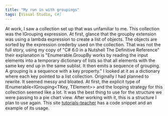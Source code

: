 ```yaml
---
title: "My run in with groupings"
tags: [Visual Studio, C#]
---
```

  At work, I saw a collection set up that was unfamiliar to me. This collection was the IGrouping expression. At first, glance that the groupby extension was using a lambda expression to create a list of objects. The objects are sorted by the expression orederby used on the collection.
  That was not the full story, using my copy of "C# 6.0 in a Nutshell The Definitive Reference" their explanation is "Enumerable.GroupBy works by reading the input elements into a temporary dictionary of lists so that all elements with the same key end up in the same sublist. It then emits a sequence of grouping. A grouping is a sequence with a key property." I looked at it as a dictionary where each key pointed to a list collection. Originally I had planned to rewrite. It seemed messy and bloated. At first, the explicit type of IEnumerable<IGrouping<TKey, TElement>> and the looping strategy for this collection seemed like a lot. It was the best thing to use for the structure we were passing to a pie chart view.
  After working with it, this is a structure I plan to use again. This site [tutorials-teacher] has a code snippet and an example of its usage.

  [tutorials-teacher]: https://www.tutorialsteacher.com/linq/linq-grouping-operator-groupby-tolookup
